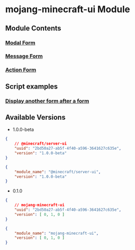 # mojang-minecraft-ui Module

## Module Contents

### [Modal Form](./ModalForm.js)

### [Message Form](./MessageForm.js)

### [Action Form](./ActionForm.js)

## Script examples

### [Display another form after a form](./form-after-form.md)

## Available Versions
- 1.0.0-beta
```json
{
    // @minecraft/server-ui
    "uuid": "2bd50a27-ab5f-4f40-a596-3641627c635e",
    "version": "1.0.0-beta"
}
```
```json
{
    "module_name": "@minecraft/server-ui",
    "version": "1.0.0-beta"
}
```
- 0.1.0
```json
{
    // mojang-minecraft-ui
    "uuid": "2bd50a27-ab5f-4f40-a596-3641627c635e",
    "version": [ 0, 1, 0 ]
}
```
```json
{
    "module_name": "mojang-minecraft-ui",
    "version": [ 0, 1, 0 ]
}
```